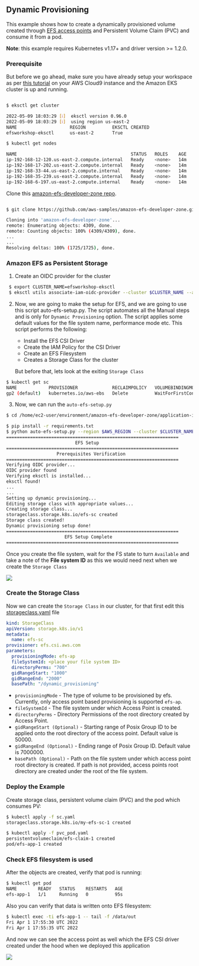 ## Dynamic Provisioning
This example shows how to create a dynamically provisioned volume created through [EFS access points](https://docs.aws.amazon.com/efs/latest/ug/efs-access-points.html) and Persistent Volume Claim (PVC) and consume it from a pod.

**Note**: this example requires Kubernetes v1.17+ and driver version >= 1.2.0.

### Prerequisite 
But before we go ahead, make sure you have already setup your workspace as per [this tutorial](/application-integration/container/eks/) on your AWS Cloud9 instance and the Amazon EKS cluster is up and running. 

```bash

$ eksctl get cluster

2022-05-09 18:03:29 [ℹ]  eksctl version 0.96.0
2022-05-09 18:03:29 [ℹ]  using region us-east-2
NAME                    REGION          EKSCTL CREATED
efsworkshop-eksctl      us-east-2       True

$ kubectl get nodes

NAME                                           STATUS   ROLES    AGE   VERSION
ip-192-168-12-120.us-east-2.compute.internal   Ready    <none>   14m   v1.21.5-eks-9017834
ip-192-168-17-202.us-east-2.compute.internal   Ready    <none>   14m   v1.21.5-eks-9017834
ip-192-168-33-44.us-east-2.compute.internal    Ready    <none>   14m   v1.21.5-eks-9017834
ip-192-168-35-239.us-east-2.compute.internal   Ready    <none>   14m   v1.21.5-eks-9017834
ip-192-168-6-197.us-east-2.compute.internal    Ready    <none>   14m   v1.21.5-eks-9017834


```

Clone this [amazon-efs-developer-zone repo](https://github.com/aws-samples/amazon-efs-developer-zone.git). 

```bash

$ git clone https://github.com/aws-samples/amazon-efs-developer-zone.git

Cloning into 'amazon-efs-developer-zone'...
remote: Enumerating objects: 4309, done.
remote: Counting objects: 100% (4309/4309), done.
...
...
Resolving deltas: 100% (1725/1725), done.

```

### Amazon EFS as Persistent Storage

1. Create an OIDC provider for the cluster

```bash
 $ export CLUSTER_NAME=efsworkshop-eksctl
 $ eksctl utils associate-iam-oidc-provider --cluster $CLUSTER_NAME --approve 
```

2. Now, we are going to make the setup for EFS, and we are going to use this script auto-efs-setup.py. The script automates all the Manual steps and is only for `Dynamic Provisioning` option. The script applies some default values for the file system name, performance mode etc. This script performs the following:

    * Install the EFS CSI Driver
    * Create the IAM Policy for the CSI Driver
    * Create an EFS Filesystem 
    * Creates a Storage Class  for the cluster 

   But before that, lets look at the exiting `Storage Class` 

```bash
$ kubectl get sc
NAME            PROVISIONER             RECLAIMPOLICY   VOLUMEBINDINGMODE      ALLOWVOLUMEEXPANSION   AGE
gp2 (default)   kubernetes.io/aws-ebs   Delete          WaitForFirstConsumer   false                  148m
```

3. Now, we can run the `auto-efs-setup.py`

```bash
$ cd /home/ec2-user/environment/amazon-efs-developer-zone/application-integration/container/eks/dynamic_provisioning

$ pip install -r requirements.txt
$ python auto-efs-setup.py --region $AWS_REGION --cluster $CLUSTER_NAME --efs_file_system_name myEFSDP
=================================================================
                          EFS Setup
=================================================================
                   Prerequisites Verification
=================================================================
Verifying OIDC provider...
OIDC provider found
Verifying eksctl is installed...
eksctl found!
...
...
Setting up dynamic provisioning...
Editing storage class with appropriate values...
Creating storage class...
storageclass.storage.k8s.io/efs-sc created
Storage class created!
Dynamic provisioning setup done!
=================================================================
                      EFS Setup Complete
=================================================================
```

Once you create the file system, wait for the FS state to turn `Available` and take a note of the **File system ID** as this we would need next when we create the `Storage Class` 

![](/application-integration/container/eks/img/31.png)


### Create the Storage Class 

Now we can create the `Storage Class` in our cluster, for that first edit this [storageclass.yaml](/application-integration/container/eks/dynamic_provisioning/sc.yaml) file 

```yaml
kind: StorageClass
apiVersion: storage.k8s.io/v1
metadata:
  name: efs-sc
provisioner: efs.csi.aws.com
parameters:
  provisioningMode: efs-ap
  fileSystemId: <place your file system ID>
  directoryPerms: "700"
  gidRangeStart: "1000"
  gidRangeEnd: "2000"
  basePath: "/dynamic_provisioning"
```

* `provisioningMode` - The type of volume to be provisioned by efs. Currently, only access point based provisioning is supported `efs-ap`.
* `fileSystemId` - The file system under which Access Point is created.
* `directoryPerms` - Directory Permissions of the root directory created by Access Point.
* `gidRangeStart (Optional)` - Starting range of Posix Group ID to be applied onto the root directory of the access point. Default value is 50000. 
* `gidRangeEnd (Optional)` - Ending range of Posix Group ID. Default value is 7000000.
* `basePath (Optional)` - Path on the file system under which access point root directory is created. If path is not provided, access points root directory are created under the root of the file system.

### Deploy the Example

Create storage class, persistent volume claim (PVC) and the pod which consumes PV:
```bash
$ kubectl apply -f sc.yaml
storageclass.storage.k8s.io/my-efs-sc-1 created

$ kubectl apply -f pvc_pod.yaml
persistentvolumeclaim/efs-claim-1 created
pod/efs-app-1 created

```

### Check EFS filesystem is used
After the objects are created, verify that pod is running:

```bash
$ kubectl get pod 
NAME        READY   STATUS    RESTARTS   AGE
efs-app-1   1/1     Running   0          95s
```

Also you can verify that data is written onto EFS filesystem:

```sh
$ kubectl exec -ti efs-app-1 -- tail -f /data/out                           
Fri Apr 1 17:55:30 UTC 2022
Fri Apr 1 17:55:35 UTC 2022
```

And now we can see the access point as well which the EFS CSI driver created under the hood when we deployed this application 

![](/application-integration/container/eks/img/32.png)


